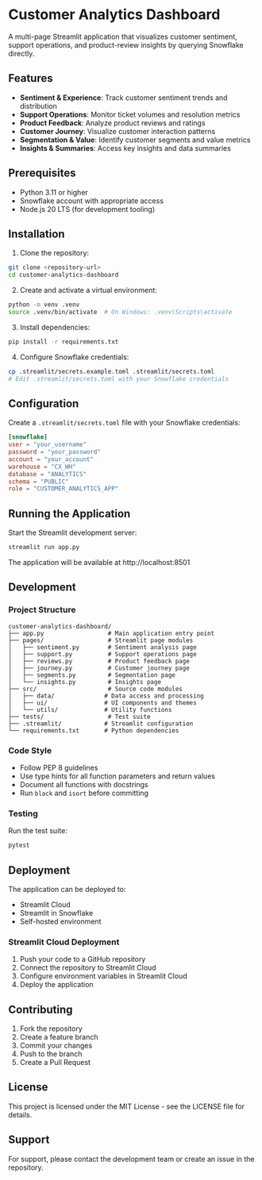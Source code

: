 # Customer Analytics Dashboard

A multi-page Streamlit application that visualizes customer sentiment, support operations, and product-review insights by querying Snowflake directly.

## Features

- **Sentiment & Experience**: Track customer sentiment trends and distribution
- **Support Operations**: Monitor ticket volumes and resolution metrics
- **Product Feedback**: Analyze product reviews and ratings
- **Customer Journey**: Visualize customer interaction patterns
- **Segmentation & Value**: Identify customer segments and value metrics
- **Insights & Summaries**: Access key insights and data summaries

## Prerequisites

- Python 3.11 or higher
- Snowflake account with appropriate access
- Node.js 20 LTS (for development tooling)

## Installation

1. Clone the repository:
```bash
git clone <repository-url>
cd customer-analytics-dashboard
```

2. Create and activate a virtual environment:
```bash
python -m venv .venv
source .venv/bin/activate  # On Windows: .venv\Scripts\activate
```

3. Install dependencies:
```bash
pip install -r requirements.txt
```

4. Configure Snowflake credentials:
```bash
cp .streamlit/secrets.example.toml .streamlit/secrets.toml
# Edit .streamlit/secrets.toml with your Snowflake credentials
```

## Configuration

Create a `.streamlit/secrets.toml` file with your Snowflake credentials:

```toml
[snowflake]
user = "your_username"
password = "your_password"
account = "your_account"
warehouse = "CX_WH"
database = "ANALYTICS"
schema = "PUBLIC"
role = "CUSTOMER_ANALYTICS_APP"
```

## Running the Application

Start the Streamlit development server:
```bash
streamlit run app.py
```

The application will be available at http://localhost:8501

## Development

### Project Structure

```
customer-analytics-dashboard/
├── app.py                  # Main application entry point
├── pages/                  # Streamlit page modules
│   ├── sentiment.py        # Sentiment analysis page
│   ├── support.py          # Support operations page
│   ├── reviews.py          # Product feedback page
│   ├── journey.py          # Customer journey page
│   ├── segments.py         # Segmentation page
│   └── insights.py         # Insights page
├── src/                    # Source code modules
│   ├── data/              # Data access and processing
│   ├── ui/                # UI components and themes
│   └── utils/             # Utility functions
├── tests/                  # Test suite
├── .streamlit/            # Streamlit configuration
└── requirements.txt       # Python dependencies
```

### Code Style

- Follow PEP 8 guidelines
- Use type hints for all function parameters and return values
- Document all functions with docstrings
- Run `black` and `isort` before committing

### Testing

Run the test suite:
```bash
pytest
```

## Deployment

The application can be deployed to:
- Streamlit Cloud
- Streamlit in Snowflake
- Self-hosted environment

### Streamlit Cloud Deployment

1. Push your code to a GitHub repository
2. Connect the repository to Streamlit Cloud
3. Configure environment variables in Streamlit Cloud
4. Deploy the application

## Contributing

1. Fork the repository
2. Create a feature branch
3. Commit your changes
4. Push to the branch
5. Create a Pull Request

## License

This project is licensed under the MIT License - see the LICENSE file for details.

## Support

For support, please contact the development team or create an issue in the repository. 